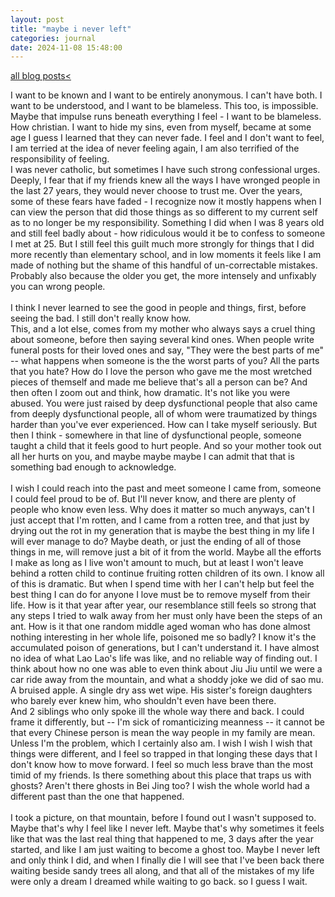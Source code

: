 ```yaml
---
layout: post
title: "maybe i never left"
categories: journal 
date: 2024-11-08 15:48:00
---
```

<a href="/blog-posts">all blog posts< </a>  

I want to be known and I want to be entirely anonymous. I can't have both. I want to be understood, and I want to be blameless. This too, is impossible. Maybe that impulse runs beneath everything I feel - I want to be blameless. How christian. I want to hide my sins, even from myself, became at some age I guess I learned that they can never fade. I feel and I don't want to feel, I am terried at the idea of never feeling again, I am also terrified of the responsibility of feeling.  
I was never catholic, but sometimes I have such strong confessional urges. Deeply, I fear that if my friends knew all the ways I have wronged people in the last 27 years, they would never choose to trust me. Over the years, some of these fears have faded - I recognize now it mostly happens when I can view the person that did those things as so different to my current self as to no longer be my responsibility. Something I did when I was 8 years old and still feel badly about - how ridiculous would it be to confess to someone I met at 25. But I still feel this guilt much more strongly for things that I did more recently than elementary school, and in low moments it feels like I am made of nothing but the shame of this handful of un-correctable mistakes. Probably also because the older you get, the more intensely and unfixably you can wrong people.  
<br>
I think I never learned to see the good in people and things, first, before seeing the bad. I still don't really know how.  
This, and a lot else, comes from my mother who always says a cruel thing about someone, before then saying several kind ones. 
When people write funeral posts for their loved ones and say, "They were the best parts of me" -- what happens when someone is the the worst parts of you? All the parts that you hate? How do I love the person who gave me the most wretched pieces of themself and made me believe that's all a person can be? And then often I zoom out and think, how dramatic. It's not like you were abused. You were just raised by deep dysfunctional people that also came from deeply dysfunctional people, all of whom were traumatized by things harder than you've ever experienced. How can I take myself seriously. 
But then I think - somewhere in that line of dysfunctional people, someone taught a child that it feels good to hurt people. And so your mother took out all her hurts on you, and maybe maybe maybe I can admit that that is something bad enough to acknowledge.  
<br> 
I wish I could reach into the past and meet someone I came from, someone I could feel proud to be of. But I'll never know, and there are plenty of people who know even less. Why does it matter so much anyways, can't I just accept that I'm rotten, and I came from a rotten tree, and that just by drying out the rot in my generation that is maybe the best thing in my life I will ever manage to do? Maybe death, or just the ending of all of those things in me, will remove just a bit of it from the world. Maybe all the efforts I make as long as I live won't amount to much, but at least I won't leave behind a rotten child to continue fruiting rotten children of its own. I know all of this is dramatic. But when I spend time with her I can't help but feel the best thing I can do for anyone I love must be to remove myself from their life. How is it that year after year, our resemblance still feels so strong that any steps I tried to walk away from her must only have been the steps of an ant. How is it that one random middle aged woman who has done almost nothing interesting in her whole life, poisoned me so badly? I know it's the accumulated poison of generations, but I can't understand it. I have almost no idea of what Lao Lao's life was like, and no reliable way of finding out. I think about how no one was able to even think about Jiu Jiu until we were a car ride away from the mountain, and what a shoddy joke we did of sao mu.  
A bruised apple. A single dry ass wet wipe. His sister's foreign daughters who barely ever knew him, who shouldn't even have been there.  
And 2 siblings who only spoke ill the whole way there and back. I could frame it differently, but -- I'm sick of romanticizing meanness -- it cannot be that every Chinese person is mean the way people in my family are mean. Unless I'm the problem, which I certainly also am. I wish I wish I wish that things were different, and I feel so trapped in that longing these days that I don't know how to move forward. I feel so much less brave than the most timid of my friends. Is there something about this place that traps us with ghosts? Aren't there ghosts in Bei Jing too? I wish the whole world had a different past than the one that happened.  
<br>
I took a picture, on that mountain, before I found out I wasn't supposed to. Maybe that's why I feel like I never left. Maybe that's why sometimes it feels like that was the last real thing that happened to me, 3 days after the year started, and like I am just waiting to become a ghost too. Maybe I never left and only think I did, and when I finally die I will see that I've been back there waiting beside sandy trees all along, and that all of the mistakes of my life were only a dream I dreamed while waiting to go back. so I guess I wait. 